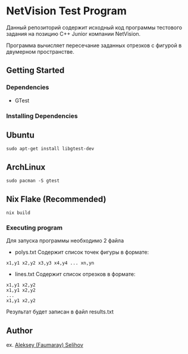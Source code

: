 # NetVision Test Program

Данный репозиторий содержит исходный код программы тестового задания на позицию C++ Junior компании NetVision.

Программа вычисляет пересечание заданных отрезков с фигурой в двумерном пространстве.

## Getting Started

### Dependencies

* GTest

### Installing Dependencies

## Ubuntu
```
sudo apt-get install libgtest-dev
```
## ArchLinux
```
sudo pacman -S gtest
```
## Nix Flake (Recommended)
```
nix build
```

### Executing program

Для запуска программы необходимо 2 файла
- polys.txt
Содержит список точек фигуры в формате:
```
x1,y1 x2,y2 x3,y3 x4,y4 ... xn,yn
```
- lines.txt
Содержит список отрезков в формате:
```
x1,y1 x2,y2
x1,y1 x2,y2
...
x1,y1 x2,y2
```
Результат будет записан в файл results.txt

## Author

ex. [Aleksey (Faumaray) Selihov](faumaray@gmail.com)

